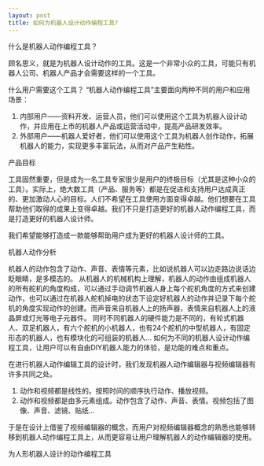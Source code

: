 ```yaml
---
layout: post
title: 如何为机器人设计动作编程工具?
---
```


什么是机器人动作编程工具？

顾名思义，就是为机器人设计动作的工具。这是一个非常小众的工具，可能只有机器人公司、机器人产品才会需要这样的一个工具。

什么用户需要这个工具？
“机器人动作编程工具”主要面向两种不同的用户和应用场景：
1. 内部用户——资料开发、运营人员，他们可以使用这个工具为机器人设计动作，并应用在上市的机器人产品或运营活动中，提高产品研发效率。
2. 外部用户——机器人爱好者，他们可以使用这个工具为机器人创作动作，拓展机器人的能力，实现更多丰富玩法，从而对产品产生粘性。

产品目标

工具固然重要，但是成为一名工具专家很少是用户的终极目标（尤其是这种小众的工具）。实际上，绝大数工具（产品、服务等）都是在促进和支持用户达成真正的、更加激动人心的目标。人们不希望在工具使用方面变得卓越。他们想要在工具帮助他们取得的成果上变得卓越。我们不只是打造更好的机器人动作编程工具，而是打造更好的机器人设计师。

我们希望能够打造成一款能够帮助用户成为更好的机器人设计师的工具。

机器人动作分析

机器人的动作包含了动作、声音、表情等元素，比如说机器人可以边走路边说话边眨眼睛，是多模态的。
从机器人的机械机构上理解，机器人的动作由组成机器人的所有舵机的角度构成，可以通过手动调节机器人身上每个舵机角度的方式来创建动作，也可以通过在机器人舵机掉电的状态下设定好机器人的动作并记录下每个舵机的角度实现动作的创建。而声音来自机器人上的扬声器，表情来自机器人上的液晶屏或灯光等电子元器件。
同时不同机器人的硬件能力是不同的，有轮式机器人、双足机器人，有六个舵机的小机器人，也有24个舵机的中型机器人，有固定形态的机器人，也有模块化的可组装的机器人...
如何为不同的机器人设计动作编程工具，让用户可以有自由DIY机器人能力的体验，是功能的难点和重点。

在进行机器人动作编辑工具的设计时，我们发现机器人动作编辑器与视频编辑器有许多共同之处。
1. 动作和视频都是线性的。按照时间的顺序执行动作、播放视频。
2. 动作和视频都是由多元素组成。动作包含了动作、声音、表情。视频包括了图像、声音、滤镜、贴纸...

于是在设计上借鉴了视频编辑器的概念，而用户对视频编辑器概念的熟悉也能够转移到机器人动作编程工具上，从而更容易让用户理解机器人的动作编辑器的使用。

为人形机器人设计的动作编程工具



